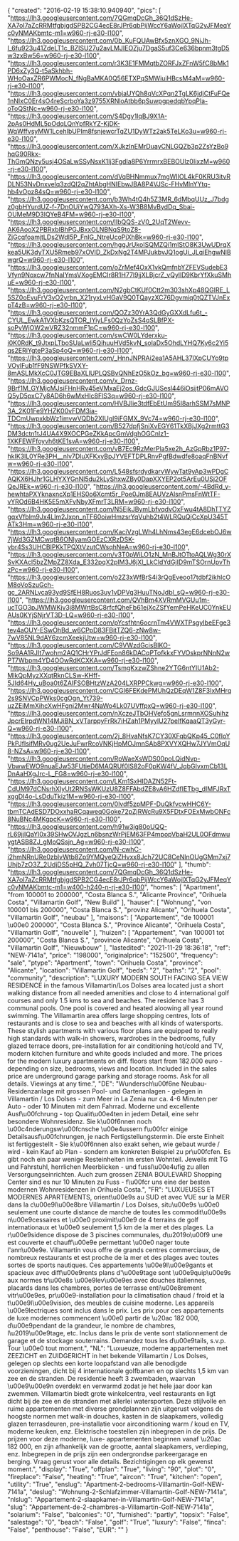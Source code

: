 {
"created": "2016-02-19 15:38:10.940940",
"pics": [
"https://lh3.googleusercontent.com/7QGmqDcGh_36Q1dSzHe-XA7oI7aZcRRMtfgbjgdSPB2CG4ecE8rJPr6qbPijWccY6aWojlXTqG2yJFMeqYc0yNMAKbmtc-m1=w960-rj-e30-l100",
"https://lh3.googleusercontent.com/0b_KuFQUAwBfx5znXGO_9NiJh-l_6fu923u41ZdeLT1c_BZlSU27u2avLMJIEOZju7DgaS5uf3Ce636bpnm3tgD5w3zxBw56=w960-rj-e30-l100",
"https://lh3.googleusercontent.com/r3K3E1FMMqtbZORFJxZFnW5fC8bMk1PD6xZy3Q-t5aSkhbh-WHoOaxZR6PWMocN_fNgBaMKA0Q56ETXPqSMWiuiHBcsM4aM=w960-rj-e30-l100",
"https://lh3.googleusercontent.com/vbjaUYQh8qVcXPqn2TgLK6jdjCtFuFQe1nNIxC0Er4sO4reScrboYa3z9755XRNloAtbb6pSuwpgpedqbYpqPla-oToQStNc=w960-rj-e30-l100",
"https://lh3.googleusercontent.com/S4Dgy1IqBJ9X1A-2pAs0HdML5pOdqLQnYpfRkYZ-KjDK-WqWffvsyMW1LcehIbUPIm8fsnjewcrTqZU1DyWTz2ak5TeLKo3u=w960-rj-e30-l100",
"https://lh3.googleusercontent.com/XJkzInEMrDuayCNLGQZb3p2ZsYzBo9hqG90Rkx-ThGmQNzy5usj4OSaLwSSyNsxK1lj3FgdIa8P6YrrmrxBEBOUlz0IixzM=w960-rj-e30-l100",
"https://lh3.googleusercontent.com/dVqBHNmmux7mgWIIOL4kF0KRU3itvRDLN53NvDnxvelq3zdQI2qZhtAbgHNIEbwJBA8P4VJSc-FHvMlnYYtq-hb4vOpz84sQ=w960-rj-e30-l100",
"https://lh3.googleusercontent.com/b3Wh4tQ4h5Z3MR_6dMbqUUz_J7bdgz0gbHYurdUZ-f-7DnOUiYwQ793AXh-Xs-W3B8MvBydDq_Sbai-OUMeM9D3lQYeB4FM=w960-rj-e30-l100",
"https://lh3.googleusercontent.com/lIbQQS-zV0_2UqT2Wevv-AK6AooX2PBRxbIBhPGJBxxOLNBNqS9toZ8-ZjGcqfoamjtLDs2WdI5P_FnIG_NtreUcoPjXhBk=w960-rj-e30-l100",
"https://lh3.googleusercontent.com/hggJrUkoISQMZQi1mIStO8K3UwUDrqXkea5UK3dyTXU5Rmeb97xOVlD_ZkDxNg2T4MPJukbvJQ1ogUi_JLqiEhgwNlBwgrQ=w960-rj-e30-l100",
"https://lh3.googleusercontent.com/oZrMef4OxX1vkQmfnbYZFEVSudebE3Vfyn9Noxcw7fnNaIYmsVXogEMCIr8R1H77l9jjXLBjcrZ_vQyllD9KbrYfXkuSMhuE=w960-rj-e30-l100",
"https://lh3.googleusercontent.com/N2gbCtKUf0Ctt2m303shXp48QGIRE_L5SZ0oEvuFrV3vO2yrbn_X21ryxLvHGaV9Q0TQayzXC76Dgvmiq0tQZTVJnExpT4zB=w960-rj-e30-l100",
"https://lh3.googleusercontent.com/QOZz30YrA3QdGyGXXdLfu6t_-CYUL_EwkA1VXbKzsQTOR_IYiyLFs0QzYoZsS4qSLBfPX-soPyWjOW2wVRZ32nmmF1pC=w960-rj-e30-l100",
"https://lh3.googleusercontent.com/swCW0LYderxku-i0K0RdK_t9JtxpLTboSUaLwli5QihuuHVd5kvN_solaDx5OhdLYHQ7Ky6c2Yi5qs2ERiYgteP3aSp4oQ=w960-rj-e30-l100",
"https://lh3.googleusercontent.com/_HnnJNPRAi2ea1A5AHL37lXpCUYo9tpVOyIFub1fF9NSWPfkSVXY-8mASLMkXcC0JTG9EBaXLlUPLQSBvQNhEzO5kOz_bg=w960-rj-e30-l100",
"https://lh3.googleusercontent.com/x_Drnz-9Brf1M_GYMjcMJsiFHnHRv45eVMxaEj2os_GdcGJUSesl446iOsjjtP06mAVOQ5yD5pxC7y8AD6h6wMxHIc8FlS3q=w960-rj-e30-l100",
"https://lh3.googleusercontent.com/HVBJlie3tdfEbEtUm95I8arhSSM7sMNP3A_2K01Fe9YHZK00vFDM3ia-TDCmUwpxkbWz1imvwVQDb2XIUgl9iFGMX_9Vc74=w960-rj-e30-l100",
"https://lh3.googleusercontent.com/B527dpfjSniXvEGY61TkXBjJXg2rmttG3DM3dctn1tJ4UA4X9XOCPGeZKkApcGmVdghOGCnlz1-1XKFEWFfoyvh6tKE1svA=w960-rj-e30-l100",
"https://lh3.googleusercontent.com/vB7Ec9RzMerPla5xe2h_AzGpRbz1P97-hkIK3lL0YRe3PH__nlv7DluXFKxyBpJYVEFTDPLRnvPgfBdwdfe8oaqFnBNvfw=w960-rj-e30-l100",
"https://lh3.googleusercontent.com/L548sfsrdydkarvWywTat9yAp3wPDgCAQKX6HJhr1GLHYXYGnNl5du2kLyShxwZBy0DapXXYEP2ot5ArEu0USj2OFQeJREk=w960-rj-e30-l100",
"https://lh3.googleusercontent.com/-4BdRd_y-hewhtaPXYknaxncXp1EHS0o6Xcmt5r_Poe0Jm8EAUVzAlsnPmsFnWtTF-vYROd6B4HK5E5mXFvNbyXFmrT3LRM=w960-rj-e30-l100",
"https://lh3.googleusercontent.com/N5EjkJBymLbfvqdvOxFwu4tA8DhTTYZgqxVfblm9Jx4Llm2Jxpn_nTF60oiwHmzsrYqVuhb2t4WLRQuQjCcXpU345TATk3Hm=w960-rj-e30-l100",
"https://lh3.googleusercontent.com/KaciVzgLWh4LhNms43egE6dcebOJ6w7jWd3GZMCwqtB6ONlyamGOEzCXRzDSK-ybr4Ss3UHCBIPKkTPQXtVzutCWsqhNeA=w960-rj-e30-l100",
"https://lh3.googleusercontent.com/v3T0pWiLO1zN_MnBJtOTtoAQLWg30rXSvKXAcl5bzZMpZZ8Xda_E332pqX2plM3J6jXl_LkCldYdGjID9mTSOrnUpvThzPc=w960-rj-e30-l100",
"https://lh3.googleusercontent.com/o2Z3xWfBrS4i3rQgEveoo17tdbf2ikhIcOM8oVoSzuGch-gc_2ARNLvca93yd9SfEH8Ruos3uy1vDPVq3HuuTNoJdbl_sQ=w960-rj-e30-l100",
"https://lh3.googleusercontent.com/QVhBm4XVRmMVGUu1m-ucTGO3pJWMWKjv3j8MWrtBsC8rfcfQheFb61ejXcZSfYemPeHKeUC0YnkEUAUs0KYjSNjrVT3D-LQ=w960-rj-e30-l100",
"https://lh3.googleusercontent.com/pYcsfhtn6ocrnTm4VWXTPsgyIbeEFge3tev4aOUY-ESwOhBd_w6CPpD83FBitTZQ6-zNw8w-7wV85NL9dAY6zcmXeekjUtw=w960-rj-e30-l100",
"https://lh3.googleusercontent.com/C9VWzdGcisBIKO-So9AA1RJIt7wohm2AQ1CHrYPrJdFEon86kDACqPTofkkxFYVOskprNNnN2wPT7Wbpm4YD4OOwRdKCXKA=w960-rj-e30-l100",
"https://lh3.googleusercontent.com/TsmgKxzwZShne2YTG6ntYIU1Ab2-MlkQpMyzXXqtRknCLSw-KHff-5JId64Hy_uBoa0t6ZAIFSOBHtzWzA204LXRPPCkwg=w960-rj-e30-l100",
"https://lh3.googleusercontent.com/CGI6FEKdePMUhQzDEqW1Z8F3IxMHrq2s9SNVCpPWks0cgOgn_Yt739-uzZEiMmXihcXwHFgnj2Mwr4NaWo4Lk07UVffpxQ=w960-rj-e30-l100",
"https://lh3.googleusercontent.com/nXczeJTbOHVefo5gnLsrmnnXOSuhihzJpcrEIrpdWN14MJiBN_xVTarppyFrRk7iHZah1PMyylU27peIfKqaaQT3yGyr-Q=w960-rj-e30-l100",
"https://lh3.googleusercontent.com/2j_8HvaNfsK7CY30XFqbQKp45_C0fIoYPkPJfIsifMRv0ug2UeJuFwrRcoVNKjHpMOJmnSAb8PXVYXQHw7JYVmOqU8-NZsA=w960-rj-e30-l100",
"https://lh3.googleusercontent.com/RpWaeXsWDS00poLQidNvp-VbwwEWO9nuaEJw53FUtieD6MAQRUf0lS82oF0pKW4fV_JqbGIvxmCb13LDnAaHXgJrc-L_FG8=w960-rj-e30-l100",
"https://lh3.googleusercontent.com/LKm1SxHIDAZN52Ft-CdUM97dCNsrhXIyUt2RNSsWKUzU8Z8FFAbdZE8vA6HZdfIETbg_dIMFJRxTxggDI4o-LsDduTkiz1M=w960-rj-e30-l100",
"https://lh3.googleusercontent.com/0lvdf5zpMPF-DuQkfvcwHHC6Y-tbmTCAdESD7DOxxhaRCqaweq0Goke72pZjRWcRu9X5FDtxFOExMwbONFc8NuBNc4MKgpcK=w960-rj-e30-l100",
"https://lh3.googleusercontent.com/h91w3jg80oUQQ-rL69jjIQaYl0x39SHwOVJgzLn6bsnzWrPjEM63FP4mpopVbaH2UL0OFdmwuygtASB8ZJ_gMoQSsjn_Ag=w960-rj-e30-l100",
"https://lh3.googleusercontent.com/N-cwhC-i2hmNRnURe0zblvWtb8Zp9YMQyeQiZHvxx8Jch72UC8CeNlnOUgGMm7xj7Uhjb7zO3Z_2UdjDS5pHQ_Zvh07TjcQ=w960-rj-e30-l100"
],
"thumb": "https://lh3.googleusercontent.com/7QGmqDcGh_36Q1dSzHe-XA7oI7aZcRRMtfgbjgdSPB2CG4ecE8rJPr6qbPijWccY6aWojlXTqG2yJFMeqYc0yNMAKbmtc-m1=w400-h240-n-rj-e30-l100",
"homes": [
"Apartment",
"from 100001 to 200000",
"Costa Blanca S.",
"Alicante Province",
"Orihuela Costa",
"Villamartin Golf",
"New Build"
],
"hauser": [
"Wohnung",
"von 100001 bis 200000",
"Costa Blanca S.",
"provinz Alicante",
"Orihuela Costa",
"Villamartin Golf",
"neubau"
],
"maisons": [
"Appartement",
"de 100001 \u00e0 200000",
"Costa Blanca S.",
"Province Alicante",
"Orihuela Costa",
"Villamartin Golf",
"nouvelle"
],
"huizen": [
"Appartement",
"van 100001 tot 200000",
"Costa Blanca S.",
"provincie Alicante",
"Orihuela Costa",
"Villamartin Golf",
"Nieuwbouw"
],
"lastedited": "2021-11-29 18:36:18",
"ref": "NEW-7141a",
"price": "198000",
"originalprice": "152500",
"frequency": "sale",
"ptype": "Apartment",
"town": "Orihuela Costa",
"province": "Alicante",
"location": "Villamartin Golf",
"beds": "2",
"baths": "2",
"pool": "community",
"description": "LUXURY MODERN SOUTH FACING SEA VIEW RESIDENCE in the famous Villamartin/Los Dolses area located just a short walking distance from all needed amenities and close to 4 international golf courses and only 1.5 kms to sea and beaches. The residence has 3 communal pools. One pool is covered and heated aloowing all year round swimming. The Villamartin area offers large shopping centres, lots of restaurants and is close to sea and beaches with all kinds of watersports. These stylish apartments with various floor plans are equipped to really high standards with walk-in showers, wardrobes in the bedrooms, fully glazed terrace doors, pre-installation for air conditioning hot/cold and TV, modern kitchen furniture and white goods included and more. The prices for the modern luxury apartments on diff. floors start from 182.000 euro - depending on size, bedrooms, views and location. Included in the sales price are underground garage parking and storage rooms. Ask for all details. Viewings at any time.",
"DE": "Wundersch\u00f6ne Neubau-Residenzanlage mit grossen Pool- und Gartenanlagen - gelegen in Villamartin / Los Dolses - zum Meer in La Zenia nur ca. 4-6 Minuten per Auto - oder 10 Minuten mit dem Fahrrad. Moderne und excellente Ausf\u00fchrung - top Qualit\u00e4ten in jedem Detail, eine sehr besondere Wohnresidenz. Sie k\u00f6nnen noch \u00c4nderungsw\u00fcnsche \u00e4ussern f\u00fcr einige Detailsausf\u00fchrungen, je nach Fertigstellungstermin. Die erste Einheit ist fertiggestellt - Sie k\u00f6nnen also exakt sehen, wie gebaut wurde / wird - kein Kauf ab Plan - sondern am konkreten Beispiel zu pr\u00fcfen. Es gibt noch ein paar wenige Resteinheiten im ersten Wohnteil. Jeweils mit TG und Fahrstuhl, herrlichen Meerblicken - und fussl\u00e4ufig zu allen Versorgungseinrichten. Auch zum grossen ZENIA BOULEVARD Shopping Center sind es nur 10 Minuten zu Fuss - f\u00fcr uns eine der besten modernen Wohnresidenzen in Orihuela Costa.",
"FR": "LUXUEUSES ET MODERNES APARTEMENTS, orient\u00e9s au SUD et avec VUE sur la MER dans la c\u00e9l\u00e8bre Villamartin / Los Dolses, situ\u00e9s \u00e0 seulement une courte distance de marche de toutes les commodit\u00e9s n\u00e9cessaires et \u00e0 proximit\u00e9 de 4 terrains de golf internationaux et \u00e0 seulement 1,5 km de la mer et des plages. La r\u00e9sidence dispose de 3 piscines communales, d\u2019o\u00f9 une est couverte et chauff\u00e9e permettant \u00e0 nager toute l'ann\u00e9e. Villamartin vous offre de grands centres commerciaux, de nombreux restaurants et est proche de la mer et des plages avec toutes sortes de sports nautiques. Ces appartements \u00e9l\u00e9gants et spacieux avec diff\u00e9rents plans d'\u00e9tage sont \u00e9quip\u00e9s aux normes tr\u00e8s \u00e9lev\u00e9es avec douches italiennes, placards dans les chambres, portes de terrasse enti\u00e8rement vitr\u00e9es, pr\u00e9-installation pour la climatisation chaud / froid et la t\u00e9l\u00e9vision, des meubles de cuisine moderne. Les appareils \u00e9lectriques sont inclus dans le prix. Les prix pour ces appartements de luxe modernes commencent \u00e0 partir de \u20ac 182 000, d\u00e9pendant de la grandeur, le nombre de chambres, l\u2019\u00e9tage, etc. Inclus dans le prix de vente sont stationnement de garage et de stockage souterrains. Demandez tous les d\u00e9tails, s.v.p. Tour \u00e0 tout moment.",
"NL": "Luxueuze, moderne appartementen met ZEEZICHT en ZUIDGERICHT in het bekende Villamartin / Los Dolses, gelegen op slechts een korte loopafstand van alle benodigde voorzieningen, dicht bij 4 internationale golfbanen en op slechts 1,5 km van zee en de stranden. De residentie heeft 3 zwembaden, waarvan \u00e9\u00e9n overdekt en verwarmd zodat je het hele jaar door kan zwemmen. Villamartin biedt grote winkelcentra, veel restaurants en ligt dicht bij de zee en de stranden met allerlei watersporten. Deze stijlvolle en ruime appartementen met diverse grondplannen zijn uitgerust volgens de hoogste normen met walk-in douches, kasten in de slaapkamers, volledig glazen terrasdeuren, pre-installatie voor airconditioning warm / koud en TV, moderne keuken, enz. Elektrische toestellen zijn inbegrepen in de prijs. De prijzen voor deze moderne, luxe- appartementen beginnen vanaf \u20ac 182 000, en zijn afhankelijk van de grootte, aantal slaapkamers, verdieping, enz. Inbegrepen in de prijs zijn een ondergrondse parkeergarage en berging. Vraag gerust voor alle details. Bezichtigingen op elk gewenst moment.",
"display": "True",
"offplan": "True",
"living": "90",
"plot": "0",
"fireplace": "False",
"heating": "True",
"aircon": "True",
"kitchen": "open",
"utility": "True",
"enslug": "Apartment-2-bedrooms-Villamartin-Golf-NEW-7141a",
"deslug": "Wohnung-2-Schlafzimmer-Villamartin-Golf-NEW-7141a",
"nlslug": "Appartement-2-slaapkamer-in-Villamartin-Golf-NEW-7141a",
"slug": "Appartement-de-2-chambres-a-Villamartin-Golf-NEW-7141a",
"solarium": "False",
"balconies": "0",
"furnished": "partly",
"topsix": "False",
"salestage": "0",
"beach": "False",
"golf": "True",
"luxury": "False",
"finca": "False",
"penthouse": "False",
"EUR": ""
}